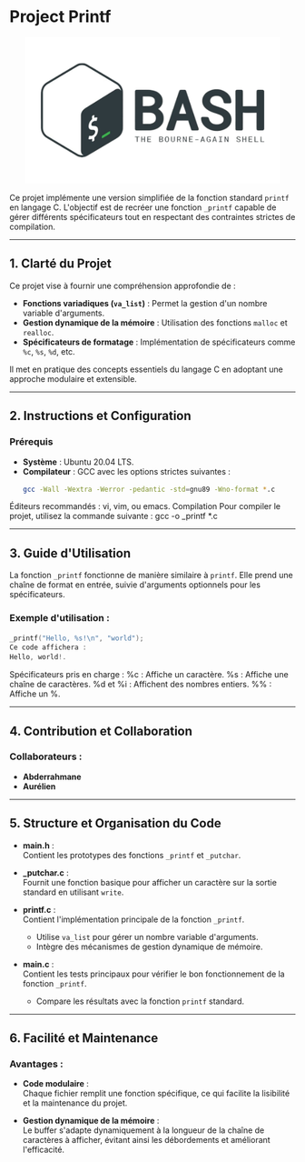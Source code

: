 
# Project Printf

<p align="center">
    <img src="https://raw.githubusercontent.com/Abder-hbt/holbertonschool-simple_shell/refs/heads/main/logo_SHELL.png?raw=true" alt="Logo SHELL" style="width: 450px;">
</p>




Ce projet implémente une version simplifiée de la fonction standard `printf` en langage C. L'objectif est de recréer une fonction `_printf` capable de gérer différents spécificateurs tout en respectant des contraintes strictes de compilation.

---

## 1. Clarté du Projet
Ce projet vise à fournir une compréhension approfondie de :
- **Fonctions variadiques (`va_list`)** : Permet la gestion d'un nombre variable d'arguments.
- **Gestion dynamique de la mémoire** : Utilisation des fonctions `malloc` et `realloc`.
- **Spécificateurs de formatage** : Implémentation de spécificateurs comme `%c`, `%s`, `%d`, etc.

Il met en pratique des concepts essentiels du langage C en adoptant une approche modulaire et extensible.

---

## 2. Instructions et Configuration

### **Prérequis**
- **Système** : Ubuntu 20.04 LTS.
- **Compilateur** : GCC avec les options strictes suivantes :
  ```bash
  gcc -Wall -Wextra -Werror -pedantic -std=gnu89 -Wno-format *.c
  ```
Éditeurs recommandés : vi, vim, ou emacs.
Compilation
Pour compiler le projet, utilisez la commande suivante :
gcc -o _printf *.c 

---

## 3. Guide d'Utilisation

La fonction `_printf` fonctionne de manière similaire à `printf`. Elle prend une chaîne de format en entrée, suivie d'arguments optionnels pour les spécificateurs.

### **Exemple d'utilisation** :
```c 
_printf("Hello, %s!\n", "world");
Ce code affichera :
Hello, world!.
```

Spécificateurs pris en charge :
%c : Affiche un caractère.
%s : Affiche une chaîne de caractères.
%d et %i : Affichent des nombres entiers.
%% : Affiche un %.

---

## 4. Contribution et Collaboration

### **Collaborateurs** :
- **Abderrahmane** 
- **Aurélien** 

---

## 5. Structure et Organisation du Code

- **main.h** :  
  Contient les prototypes des fonctions `_printf` et `_putchar`.

- **_putchar.c** :  
  Fournit une fonction basique pour afficher un caractère sur la sortie standard en utilisant `write`.

- **printf.c** :  
  Contient l'implémentation principale de la fonction `_printf`.  
  - Utilise `va_list` pour gérer un nombre variable d'arguments.  
  - Intègre des mécanismes de gestion dynamique de mémoire.

- **main.c** :  
  Contient les tests principaux pour vérifier le bon fonctionnement de la fonction `_printf`.  
  - Compare les résultats avec la fonction `printf` standard.

---

## 6. Facilité et Maintenance

### Avantages :
- **Code modulaire** :  
  Chaque fichier remplit une fonction spécifique, ce qui facilite la lisibilité et la maintenance du projet.

- **Gestion dynamique de la mémoire** :  
  Le buffer s'adapte dynamiquement à la longueur de la chaîne de caractères à afficher, évitant ainsi les débordements et améliorant l'efficacité.

